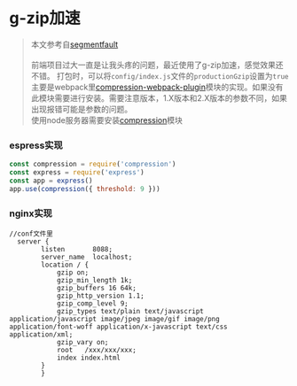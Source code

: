 # g-zip加速
> 本文参考自[segmentfault](https://segmentfault.com/a/1190000013239622)<br><br>
> 前端项目过大一直是让我头疼的问题，最近使用了g-zip加速，感觉效果还不错。
> 打包时，可以将```config/index.js```文件的```productionGzip```设置为```true```<br>
> 主要是webpack里[compression-webpack-plugin](https://webpack.docschina.org/plugins/compression-webpack-plugin/)模块的实现。如果没有此模块需要进行安装。需要注意版本，1.X版本和2.X版本的参数不同，如果出现报错可能是参数的问题。<br>
> 使用node服务器需要安装[compression](https://github.com/expressjs/compression)模块
### espress实现
```js
const compression = require('compression')
const express = require('express')
const app = express()
app.use(compression({ threshold: 9 }))
```
### nginx实现
```nginx
//conf文件里
  server {
        listen       8088;
        server_name  localhost;
        location / {
            gzip on;
            gzip_min_length 1k;
            gzip_buffers 16 64k;
            gzip_http_version 1.1;
            gzip_comp_level 9;
            gzip_types text/plain text/javascript application/javascript image/jpeg image/gif image/png application/font-woff application/x-javascript text/css application/xml;
            gzip_vary on;
            root   /xxx/xxx/xxx;
            index index.html
        }
        }
```
